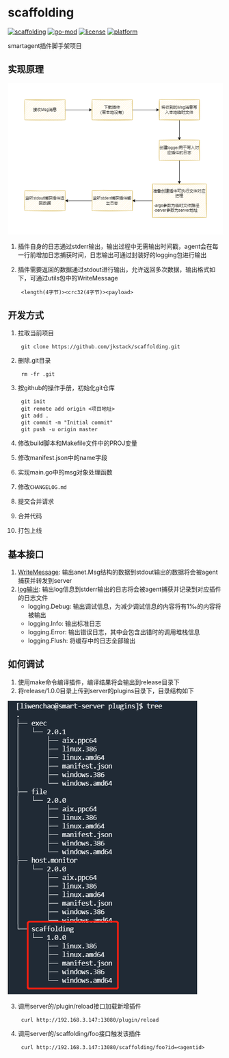 # scaffolding

[![scaffolding](https://github.com/jkstack/scaffolding/actions/workflows/build.yml/badge.svg)](https://github.com/jkstack/scaffolding/actions/workflows/build.yml)
[![go-mod](https://img.shields.io/github/go-mod/go-version/jkstack/scaffolding)](https://github.com/jkstack/scaffolding)
[![license](https://img.shields.io/github/license/jkstack/scaffolding)](https://www.gnu.org/licenses/agpl-3.0.txt)
[![platform](https://img.shields.io/badge/platform-linux%20%7C%20windows-lightgrey.svg)](https://github.com/jkstack/scaffolding)

smartagent插件脚手架项目

## 实现原理

![插件原理](imgs/%E6%8F%92%E4%BB%B6%E5%8E%9F%E7%90%86.png)

1. 插件自身的日志通过stderr输出，输出过程中无需输出时间戳，agent会在每一行前增加日志捕获时间，日志输出可通过封装好的logging包进行输出
2. 插件需要返回的数据通过stdout进行输出，允许返回多次数据，输出格式如下，可通过utils包中的WriteMessage

        <length(4字节)><crc32(4字节)><payload>

## 开发方式

1. 拉取当前项目

        git clone https://github.com/jkstack/scaffolding.git
2. 删除.git目录

        rm -fr .git
3. 按github的操作手册，初始化git仓库

        git init
        git remote add origin <项目地址>
        git add .
        git commit -m "Initial commit"
        git push -u origin master
4. 修改build脚本和Makefile文件中的PROJ变量
5. 修改manifest.json中的name字段
6. 实现main.go中的msg对象处理函数
7. 修改`CHANGELOG.md`
8. 提交合并请求
9. 合并代码
10. 打包上线

## 基本接口

1. [WriteMessage](code/utils/msg.go): 输出anet.Msg结构的数据到stdout输出的数据将会被agent捕获并转发到server
2. [log输出](code/logging/log.go): 输出log信息到stderr输出的日志将会被agent捕获并记录到对应插件的日志文件
    - logging.Debug: 输出调试信息，为减少调试信息的内容将有1‰的内容将被输出
    - logging.Info: 输出标准日志
    - logging.Error: 输出错误日志，其中会包含出错时的调用堆栈信息
    - logging.Flush: 将缓存中的日志全部输出

## 如何调试

1. 使用make命令编译插件，编译结果将会输出到release目录下
2. 将release/1.0.0目录上传到server的plugins目录下，目录结构如下

![plugins](imgs/plugins.png)

3. 调用server的/plugin/reload接口加载新增插件

        curl http://192.168.3.147:13080/plugin/reload
4. 调用server的/scaffolding/foo接口触发该插件

        curl http://192.168.3.147:13080/scaffolding/foo?id=<agentid>